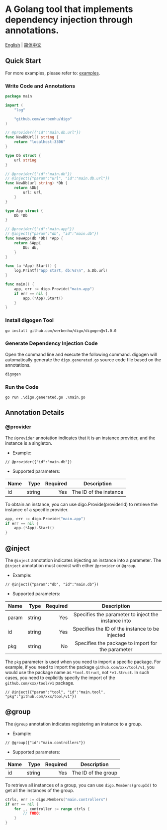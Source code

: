 # A Golang tool that implements dependency injection through annotations.


[English](README.md) | [简体中文](README-CN.md)

## Quick Start

For more examples, please refer to: [examples](examples).

### Write Code and Annotations

```go
package main

import (
	"log"

	"github.com/werbenhu/digo"
)

// @provider({"id":"main.db.url"})
func NewDbUrl() string {
	return "localhost:3306"
}

type Db struct {
	url string
}

// @provider({"id":"main.db"})
// @inject({"param":"url", "id":"main.db.url"})
func NewDb(url string) *Db {
	return &Db{
		url: url,
	}
}

type App struct {
	Db *Db
}

// @provider({"id":"main.app"})
// @inject({"param":"db", "id":"main.db"})
func NewApp(db *Db) *App {
	return &App{
		Db: db,
	}
}

func (a *App) Start() {
	log.Printf("app start, db:%s\n", a.Db.url)
}

func main() {
	app, err := digo.Provide("main.app")
	if err == nil {
		app.(*App).Start()
	}
}
```

### Install digogen Tool

```sh
go install github.com/werbenhu/digo/digogen@v1.0.0
```

### Generate Dependency Injection Code

Open the command line and execute the following command. digogen will automatically generate the `digo.generated.go` source code file based on the annotations.
```sh
digogen
```

### Run the Code

`go run .\digo.generated.go .\main.go`


## Annotation Details

### @provider

The `@provider` annotation indicates that it is an instance provider, and the instance is a singleton.

- Example:
```
// @provider({"id":"main.db"})
```
- Supported parameters:

| Name | Type | Required | Description |
| -------- | -----: | -----: | :----: |
| id     | string |  Yes| The ID of the instance    |

To obtain an instance, you can use digo.Provide(providerId) to retrieve the instance of a specific provider.
```go
app, err := digo.Provide("main.app")
if err == nil {
	app.(*App).Start()
}

```

## @inject
The `@inject` annotation indicates injecting an instance into a parameter. The `@inject` annotation must coexist with either `@provider` or `@group`.

- Example:
```
// @inject({"param":"db", "id":"main.db"})
```
- Supported parameters:

| Name | Type | Required | Description   |
| -------- | -----:  | -----:  |:----:  |
| param     | string |Yes|   Specifies the parameter to inject the instance into    |
| id     | string | Yes|   Specifies the ID of the instance to be injected    |
| pkg     | string | No |   Specifies the package to import for the parameter    |

The `pkg` parameter is used when you need to import a specific package. For example, if you need to import the package `github.com/xxx/tool/v1`, you would use the package name as `*tool.Struct`, not `*v1.Struct`. In such cases, you need to explicitly specify the import of the `github.com/xxx/tool/v1` package.

```
// @inject({"param":"tool", "id":"main.tool", "pkg":"github.com/xxx/tool/v1"})
```

## @group

The `@group` annotation indicates registering an instance to a group.

- Example:
```
// @group({"id":"main.controllers"})
```

- Supported parameters:

| Name | Type | Required | Description |
| -------- | -----: | -----: | :----: |
| id     | string |  Yes | The ID of the group   |

To retrieve all instances of a group, you can use `digo.Members(groupId)` to get all the instances of the group.

```go
ctrls, err := digo.Members("main.controllers")
if err == nil {
    for _, controller := range ctrls {
        // TODO:
    }
}
```